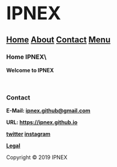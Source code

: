 <p><b><font size="7">IPNEX</font></b></p>

## <a href="https://ipnex.github.io/">Home</a>  <a href="https://ipnex.github.io/about">About</a>  <a href="https://ipnex.github.io/contact">Contact</a>  <a href="https://ipnex.github.io/menu">Menu</a>

### Home IPNEX\

<p><strong>Welcome to IPNEX</a></strong></p>
<br>
<h3 id="contact">Contact</h3>
<p><strong>E-Mail: <a href="https://ipnex.github@gmail.com">ipnex.github@gmail.com</a></strong></p>

<p><strong>URL: <a href="https://ipnex.github.io">https://ipnex.github.io</a></strong></p>

<p><strong><a href="https://twitter.com/ipnex">twitter</a>  <a href="https://www.instagram.com/ipnex">instagram</a></strong></p>

<p><strong><a href="https://ipnex.github.io/legal">Legal</a></strong></p>

<p>Copyright © 2019 IPNEX</p>
